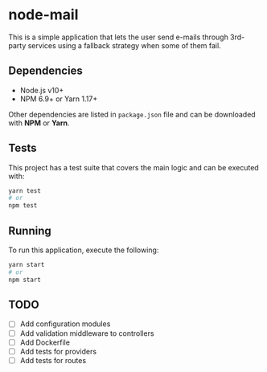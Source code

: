 # node-mail

This is a simple application that lets the user send e-mails through 3rd-party services using a fallback strategy when some of them fail.

## Dependencies

- Node.js v10+
- NPM 6.9+ or Yarn 1.17+

Other dependencies are listed in `package.json` file and can be downloaded with **NPM** or **Yarn**.

## Tests

This project has a test suite that covers the main logic and can be executed with:

```sh
yarn test
# or
npm test
```

## Running

To run this application, execute the following:

```sh
yarn start
# or
npm start
```

## TODO

- [ ] Add configuration modules
- [ ] Add validation middleware to controllers
- [ ] Add Dockerfile
- [ ] Add tests for providers
- [ ] Add tests for routes
